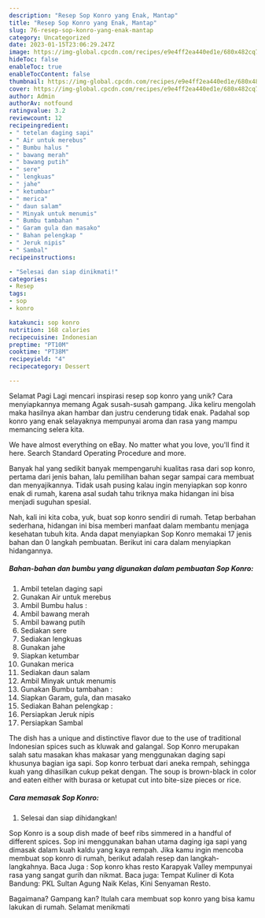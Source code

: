```yaml
---
description: "Resep Sop Konro yang Enak, Mantap"
title: "Resep Sop Konro yang Enak, Mantap"
slug: 76-resep-sop-konro-yang-enak-mantap
category: Uncategorized
date: 2023-01-15T23:06:29.247Z
image: https://img-global.cpcdn.com/recipes/e9e4ff2ea440ed1e/680x482cq70/sop-konro-foto-resep-utama.jpg
hideToc: false
enableToc: true
enableTocContent: false
thumbnail: https://img-global.cpcdn.com/recipes/e9e4ff2ea440ed1e/680x482cq70/sop-konro-foto-resep-utama.jpg
cover: https://img-global.cpcdn.com/recipes/e9e4ff2ea440ed1e/680x482cq70/sop-konro-foto-resep-utama.jpg
author: Admin
authorAv: notfound
ratingvalue: 3.2
reviewcount: 12
recipeingredient:
- " tetelan daging sapi"
- " Air untuk merebus"
- " Bumbu halus "
- " bawang merah"
- " bawang putih"
- " sere"
- " lengkuas"
- " jahe"
- " ketumbar"
- " merica"
- " daun salam"
- " Minyak untuk menumis"
- " Bumbu tambahan "
- " Garam gula dan masako"
- " Bahan pelengkap "
- " Jeruk nipis"
- " Sambal"
recipeinstructions:

- "Selesai dan siap dinikmati!"
categories:
- Resep
tags:
- sop
- konro

katakunci: sop konro 
nutrition: 168 calories
recipecuisine: Indonesian
preptime: "PT10M"
cooktime: "PT38M"
recipeyield: "4"
recipecategory: Dessert

---
```



Selamat Pagi Lagi mencari inspirasi resep sop konro yang unik? Cara menyiapkannya memang Agak susah-susah gampang. Jika keliru mengolah maka hasilnya akan hambar dan justru cenderung tidak enak. Padahal sop konro yang enak selayaknya mempunyai aroma dan rasa yang mampu memancing selera kita.


We have almost everything on eBay. No matter what you love, you&#39;ll find it here. Search Standard Operating Procedure and more.

Banyak hal yang sedikit banyak mempengaruhi kualitas rasa dari sop konro, pertama dari jenis bahan, lalu pemilihan bahan segar sampai cara membuat dan menyajikannya. Tidak usah pusing kalau ingin menyiapkan sop konro enak di rumah, karena asal sudah tahu triknya maka hidangan ini bisa menjadi suguhan spesial.


Nah, kali ini kita coba, yuk, buat sop konro sendiri di rumah. Tetap berbahan sederhana, hidangan ini bisa memberi manfaat dalam membantu menjaga kesehatan tubuh kita. Anda dapat menyiapkan Sop Konro memakai 17 jenis bahan dan 0 langkah pembuatan. Berikut ini cara dalam menyiapkan hidangannya.

<!--inarticleads1-->

##### Bahan-bahan dan bumbu yang digunakan dalam pembuatan Sop Konro:

1. Ambil  tetelan daging sapi
1. Gunakan  Air untuk merebus
1. Ambil  Bumbu halus :
1. Ambil  bawang merah
1. Ambil  bawang putih
1. Sediakan  sere
1. Sediakan  lengkuas
1. Gunakan  jahe
1. Siapkan  ketumbar
1. Gunakan  merica
1. Sediakan  daun salam
1. Ambil  Minyak untuk menumis
1. Gunakan  Bumbu tambahan :
1. Siapkan  Garam, gula, dan masako
1. Sediakan  Bahan pelengkap :
1. Persiapkan  Jeruk nipis
1. Persiapkan  Sambal


The dish has a unique and distinctive flavor due to the use of traditional Indonesian spices such as kluwak and galangal. Sop Konro merupakan salah satu masakan khas makasar yang menggunakan daging sapi khusunya bagian iga sapi. Sop konro terbuat dari aneka rempah, sehingga kuah yang dihasilkan cukup pekat dengan. The soup is brown-black in color and eaten either with burasa or ketupat cut into bite-size pieces or rice. 

<!--inarticleads2-->

##### Cara memasak Sop Konro:


1. Selesai dan siap dihidangkan!

Sop Konro is a soup dish made of beef ribs simmered in a handful of different spices. Sop ini menggunakan bahan utama daging iga sapi yang dimasak dalam kuah kaldu yang kaya rempah. Jika kamu ingin mencoba membuat sop konro di rumah, berikut adalah resep dan langkah-langkahnya. Baca Juga : Sop konro khas resto Karapyak Valley mempunyai rasa yang sangat gurih dan nikmat. Baca juga: Tempat Kuliner di Kota Bandung: PKL Sultan Agung Naik Kelas, Kini Senyaman Resto. 

Bagaimana? Gampang kan? Itulah cara membuat sop konro yang bisa kamu lakukan di rumah. Selamat menikmati
